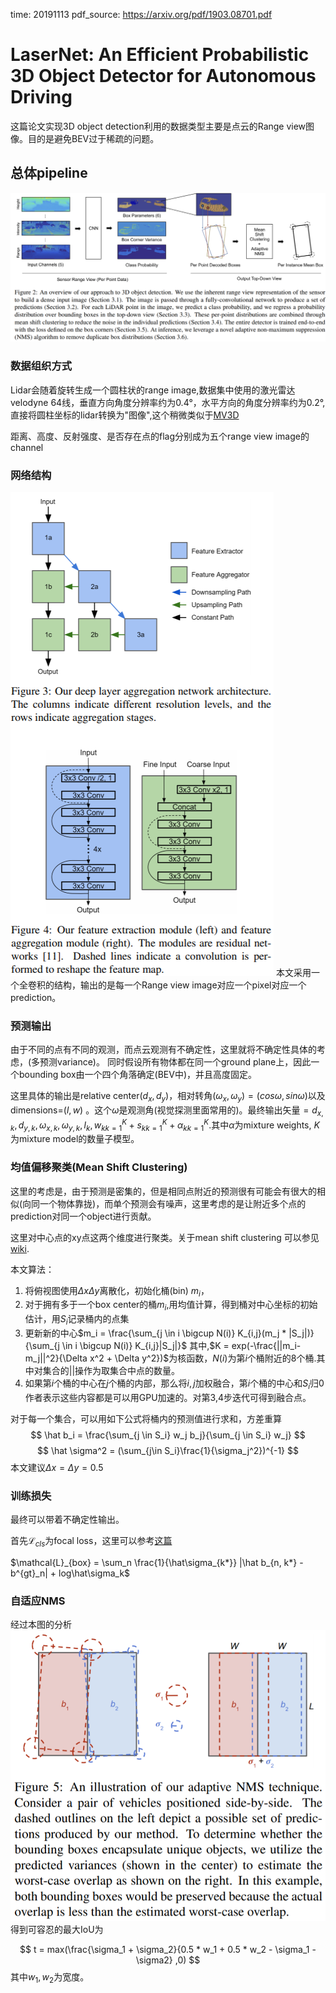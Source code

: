 time: 20191113
pdf_source: https://arxiv.org/pdf/1903.08701.pdf

# LaserNet: An Efficient Probabilistic 3D Object Detector for Autonomous Driving

这篇论文实现3D object detection利用的数据类型主要是点云的Range view图像。目的是避免BEV过于稀疏的问题。

## 总体pipeline

![image](./res/laserNetpipeline.png)

### 数据组织方式

Lidar会随着旋转生成一个圆柱状的range image,数据集中使用的激光雷达velodyne 64线，垂直方向角度分辨率约为0.4°，水平方向的角度分辨率约为0.2°,直接将圆柱坐标的lidar转换为"图像",这个稍微类似于[MV3D](./Multi-View_3D_Detection_Network_for_autonomous_Driving.md)

距离、高度、反射强度、是否存在点的flag分别成为五个range view image的channel

### 网络结构

![image](res/laserNetStructure.png)
本文采用一个全卷积的结构，输出的是每一个Range view image对应一个pixel对应一个prediction。

### 预测输出

由于不同的点有不同的观测，而点云观测有不确定性，这里就将不确定性具体的考虑，(多预测variance)。
同时假设所有物体都在同一个ground plane上，因此一个bounding box由一个四个角落确定(BEV中)，并且高度固定。

这里具体的输出是relative center$(d_x, d_y)$，相对转角$(\omega_x, \omega_y) = (cos\omega, sin\omega)$以及dimensions=$(l,w)$
。这个$\omega$是观测角(视觉探测里面常用的)。最终输出矢量$={d_{x,k}, d_{y,k}, \omega_{x,k}, \omega_{y,k},l_k, w_k}^K_{k=1} + {s_k}_{k=1}^K + {\alpha_k}^K_{k=1}$.其中$\alpha$为mixture weights, $K$为mixture model的数量子模型。

### 均值偏移聚类(Mean Shift Clustering)

这里的考虑是，由于预测是密集的，但是相同点附近的预测很有可能会有很大的相似(向同一个物体靠拢)，而单个预测会有噪声，这里考虑的是让附近多个点的prediction对同一个object进行贡献。

这里对中心点的xy点这两个维度进行聚类。关于mean shift clustering 可以参见[wiki](https://www.wikiwand.com/en/Mean_shift).

本文算法：

1. 将俯视图使用$\Delta x \Delta y$离散化，初始化桶(bin) $m_i$，
2. 对于拥有多于一个box center的桶$m_i$,用均值计算，得到桶对中心坐标的初始估计，用$S_i$记录桶内的点集
3. 更新新的中心$m_i = \frac{\sum_{j \in i \bigcup N(i)} K_{i,j}(m_j * |S_j|)}{\sum_{j \in i \bigcup N(i)} K_{i,j}|S_j|}$ 其中,$K = exp(-\frac{||m_i-m_j||^2}{\Delta x^2 + \Delta y^2})$为核函数，$N(i)$为第$i$个桶附近的8个桶.其中对集合的$||$操作为取集合中点的数量。
4. 如果第$i$个桶的中心在$j$个桶的内部，那么将$i,j$加权融合，第$i$个桶的中心和$S_i$归0
作者表示这些内容都是可以用GPU加速的。对第3,4步迭代可得到融合点。

对于每一个集合，可以用如下公式将桶内的预测值进行求和，方差重算
$$
    \hat b_i = \frac{\sum_{j \in S_i} w_j b_j}{\sum_{j \in S_i} w_j}
$$
$$
    \hat \sigma^2 = (\sum_{j\in S_i}\frac{1}{\sigma_j^2})^{-1}
$$
本文建议$\Delta x  = \Delta y = 0.5$

### 训练损失

最终可以带着不确定性输出。

首先$\mathcal{L}_{cls}$为focal loss，这里可以参考[这篇](Disentangling_Monocular_3D_Object_Detection.md)

$\mathcal{L}_{box} = \sum_n \frac{1}{\hat\sigma_{k*}} |\hat b_{n, k*} - b^{gt}_n| + log\hat\sigma_k$

### 自适应NMS

经过本图的分析
![image](./res/laserNetNMS.png)
得到可容忍的最大IoU为

$$
    t = max(\frac{\sigma_1 + \sigma_2}{0.5 * w_1 + 0.5 * w_2 - \sigma_1 - \sigma2} ,0)
$$
其中$w_1, w_2$为宽度。

